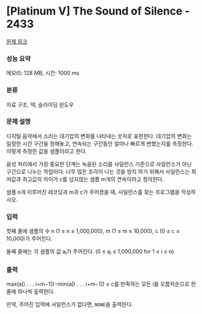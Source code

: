 # [Platinum V] The Sound of Silence - 2433 

[문제 링크](https://www.acmicpc.net/problem/2433) 

### 성능 요약

메모리: 128 MB, 시간: 1000 ms

### 분류

자료 구조, 덱, 슬라이딩 윈도우

### 문제 설명

<p>디지털 음악에서 소리는 대기압의 변화를 나타내는 숫자로 표현한다. 대기압의 변화는 일정한 시간 구간을 정해놓고, 연속되는 구간동안 얼마나 빠르게 변했는지를 측정한다. 이렇게 측정한 값을 샘플이라고 한다.</p>

<p>음성 처리에서 가장 중요한 단계는 녹음된 소리를 사일런스 기준으로 사일런스가 아닌 구간으로 나누는 작업이다. 너무 많은 조각이 나는 것을 방지 하기 위해서 사일런스는 최저값과 최고값의 차이가 c를 넘지않는 샘플 m개의 연속이라고 정의한다.</p>

<p>샘플 n개 이루어진 레코딩과 m과 c가 주어졌을 때, 사일런스를 찾는 프로그램을 작성하시오.</p>

### 입력 

 <p>첫째 줄에 샘플의 수 n (1 ≤ n ≤ 1,000,000), m (1 ≤ m ≤ 10,000), c (0 ≤ c ≤ 10,000)가 주어진다.</p>

<p>둘째 줄에는 각 샘플의 값 a<sub>i</sub>가 주어진다. (0 ≤ a<sub>i</sub> ≤ 1,000,000 for 1 ≤ i ≤ n)</p>

### 출력 

 <p>max(a[i . . . i+m−1])−min(a[i . . . i+m−1]) ≤ c를 만족하는 모든 i를 오름차순으로 한 줄에 하나씩 출력한다.</p>

<p>만약, 주어진 입력에 사일런스가 없다면, <code>NONE</code>을 출력한다.</p>

